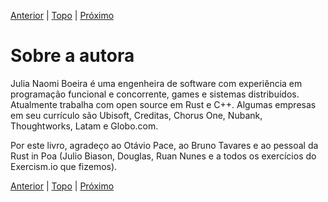 [Anterior](https://github.com/naomijub/web-dev-rust-book/blob/master/book.md) | [Topo](https://github.com/naomijub/web-dev-rust-book/blob/master/book.md) | [Próximo](./2-Audience.md)

# Sobre a autora

Julia Naomi Boeira é uma engenheira de software com experiência em programação funcional e concorrente, games e sistemas distribuídos. Atualmente trabalha com open source em Rust e C++. Algumas empresas em seu currículo são Ubisoft, Creditas, Chorus One, Nubank, Thoughtworks, Latam e Globo.com.

Por este livro, agradeço ao Otávio Pace, ao Bruno Tavares e ao pessoal da Rust in Poa (Julio Biason, Douglas, Ruan Nunes e a todos os exercícios do Exercism.io que fizemos).

[Anterior](https://github.com/naomijub/web-dev-rust-book/blob/master/book.md) | [Topo](https://github.com/naomijub/web-dev-rust-book/blob/master/book.md) | [Próximo](./2-Audience.md)
